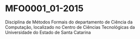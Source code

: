 # MFO0001_01-2015
Disciplina de Métodos Formais do departamento de Ciência da Computação, localizado no Centro de Ciências Tecnológicas da Universidade do Estado de Santa Catarina
